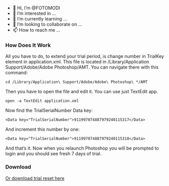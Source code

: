 - 👋 Hi, I’m @FOTOMODI
- 👀 I’m interested in ...
- 🌱 I’m currently learning ...
- 💞️ I’m looking to collaborate on ...
- 📫 How to reach me ...

<!---
FOTOMODI/FOTOMODI is a ✨ special ✨ repository because its `README.md` (this file) appears on your GitHub profile.
You can click the Preview link to take a look at your changes.
--->
### How Does It Work
All you have to do, to extend your trial period, is change number in TrialKey element in application.xml. This file is located in /Library/Application Support/Adobe/Adobe Photoshop/AMT. You can navigate there with this command:

```
cd /Library/Application\ Support/Adobe/Adobe\ Photoshop\ */AMT
```
Then you have to open the file and edit it. You can use just TextEdit app.

```
open -a TextEdit application.xml
```
Now find the TrialSerialNumber Data key:

```
<Data key="TrialSerialNumber">911997074887979240115317</Data>
```
And increment this number by one:

```
<Data key="TrialSerialNumber">911997074887979240115318</Data>
```
And that’s it. Now when you relaunch Photoshop you will be prompted to login and you should see fresh 7 days of trial.

### Download
[Or download trial reset here](https://filipmolcik.com/free-photoshop-on-mac-os-x-photoshop-trial-reset/)
